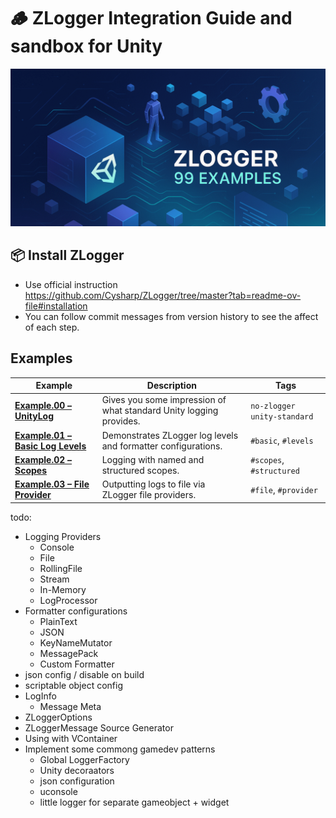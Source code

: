 # 🪵  ZLogger Integration Guide and sandbox for Unity
![project logo](doc-assets/repository-open-graph-cover.png)

## 📦 Install ZLogger

- Use official instruction https://github.com/Cysharp/ZLogger/tree/master?tab=readme-ov-file#installation
- You can follow commit messages from version history to see the affect of each step.

## Examples

| Example | Description                                                   | Tags                  |
|---------|---------------------------------------------------------------|-----------------------|
| [**Example.00 – UnityLog**](Assets/Example.00%20-%20UnityLog) | Gives you some impression of what standard Unity logging provides. | `no-zlogger` `unity-standard`    |
| [**Example.01 – Basic Log Levels**](Assets/Example.01%20-%20Basic%20log%20levels) | Demonstrates ZLogger log levels and formatter configurations. | `#basic`, `#levels`    |
| [**Example.02 – Scopes**](Assets/Example.02%20-%20Scopes) | Logging with named and structured scopes. | `#scopes`, `#structured` |
| [**Example.03 – File Provider**](Assets/Example.03%20-%20File%20provider) | Outputting logs to file via ZLogger file providers. | `#file`, `#provider`    |


todo:
- Logging Providers
  - Console
  - File
  - RollingFile
  - Stream 
  - In-Memory
  - LogProcessor
- Formatter configurations  
  - PlainText
  - JSON
  - KeyNameMutator
  - MessagePack
  - Custom Formatter
- json config / disable on build
- scriptable object config
- LogInfo
  - Message Meta
- ZLoggerOptions
- ZLoggerMessage Source Generator
- Using with VContainer
- Implement some commong gamedev patterns
  - Global LoggerFactory
  - Unity decoraators
  - json configuration
  - uconsole
  - little logger for separate gameobject + widget
